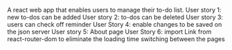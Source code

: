 A react web app that enables users to manage their to-do list.
User story 1: new to-dos can be added
User story 2: to-dos can be deleted
User story 3: users can check off reminder
User Story 4: enable changes to be saved on the json server
User story 5: About page
User Story 6: import Link from react-router-dom to eliminate the loading time switching between the pages
